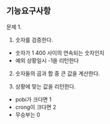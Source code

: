 ## 기능요구사항
문제 1.

1. 숫자를 검증한다. 

 - 숫자가 1 400 사이의 연속되는 숫자인지
 - 예외 상황일시 -1을 리턴한다

2. 숫자들의 곱과 합 중 큰 값을 계산한다.

3. 상황에 맞는 값을 리턴한다. 
- pobi가 크다면 1
- crong이 크다면 2
- 무승부는 0